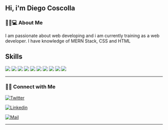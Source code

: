 <h2> Hi, i'm Diego Coscolla</h2>

<h3> 👨🏻💻 About Me </h3>

I am passionate about web developing and i am currently training as a web developer. I have knowledge of MERN Stack, CSS and HTML

<div>
    <h2>Skills</h2>
    <img src="https://img.shields.io/badge/MongoDB-4EA94B?style=for-the-badge&logo=mongodb&logoColor=white">
    <img src="https://img.shields.io/badge/Express.js-000000?style=for-the-badge&logo=express&logoColor=white">
    <img src="https://img.shields.io/badge/React-20232A?style=for-the-badge&logo=react&logoColor=61DAFB">
    <img src="https://img.shields.io/badge/Node.js-339933?style=for-the-badge&logo=nodedotjs&logoColor=white">
    <img src="https://img.shields.io/badge/Bootstrap-A349A4?style=for-the-badge&logo=bootstrap&logoColor=white">
    <img src="https://img.shields.io/badge/HTML5-E34F26?style=for-the-badge&logo=html5&logoColor=white">
    <img src="https://img.shields.io/badge/CSS3-1572B6?style=for-the-badge&logo=css3&logoColor=white">
    <img src="https://img.shields.io/badge/Chakra--UI-319795?style=for-the-badge&logo=chakra-ui&logoColor=white">
    <img src="https://img.shields.io/badge/JavaScript-323330?style=for-the-badge&logo=javascript&logoColor=F7DF1E">
    <img src="https://img.shields.io/badge/Redux-593D88?style=for-the-badge&logo=redux&logoColor=white">
</div>

<hr>

<h3> 🤝🏻 Connect with Me </h3>

<p align="center">

<a target="_blank" href="https://twitter.com/diego_cos96"><img alt="Twitter" src="https://img.shields.io/badge/Twitter-Coscolla Diego-lightblue?style=flat-square&logo=twitter"></a>

[![Linkedin](https://img.shields.io/badge/-Diego%20Coscolla-blue?style=flat-square&logo=linkedin&logoColor=white&link=https://www.linkedin.com/in/diego-cos/)](https://www.linkedin.com/in/diego-cos/)

[![Mail](https://img.shields.io/badge/-diegocoscolla@gmail.com-gray?style=flat-square&logo=gmail&logoColor=red)](mailto:diegocoscolla@gmail.com)

</p>

<hr>
